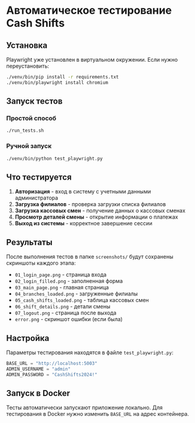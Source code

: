 # Автоматическое тестирование Cash Shifts

## Установка

Playwright уже установлен в виртуальном окружении. Если нужно переустановить:

```bash
./venv/bin/pip install -r requirements.txt
./venv/bin/playwright install chromium
```

## Запуск тестов

### Простой способ
```bash
./run_tests.sh
```

### Ручной запуск
```bash
./venv/bin/python test_playwright.py
```

## Что тестируется

1. **Авторизация** - вход в систему с учетными данными администратора
2. **Загрузка филиалов** - проверка загрузки списка филиалов
3. **Загрузка кассовых смен** - получение данных о кассовых сменах
4. **Просмотр деталей смены** - открытие информации о платежах
5. **Выход из системы** - корректное завершение сессии

## Результаты

После выполнения тестов в папке `screenshots/` будут сохранены скриншоты каждого этапа:

- `01_login_page.png` - страница входа
- `02_login_filled.png` - заполненная форма
- `03_main_page.png` - главная страница
- `04_branches_loaded.png` - загруженные филиалы
- `05_cash_shifts_loaded.png` - таблица кассовых смен
- `06_shift_details.png` - детали смены
- `07_logout.png` - страница после выхода
- `error.png` - скриншот ошибки (если была)

## Настройка

Параметры тестирования находятся в файле `test_playwright.py`:

```python
BASE_URL = "http://localhost:5003"
ADMIN_USERNAME = "admin"
ADMIN_PASSWORD = "CashShifts2024!"
```

## Запуск в Docker

Тесты автоматически запускают приложение локально. Для тестирования в Docker нужно изменить `BASE_URL` на адрес контейнера.

